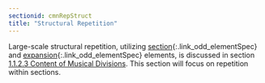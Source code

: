 ```yaml
---
sectionid: cmnRepStruct
title: "Structural Repetition"
---
```




Large-scale structural repetition, utilizing [section](/v3/elements/section.html){:.link_odd_elementSpec} and [expansion](/v3/elements/expansion.html){:.link_odd_elementSpec} elements, is discussed in section <a class="link_ptr" title="Content of Musical Divisions" href="/v3/guidelines/shared.html#sharedMdivContent">1.1.2.3 Content of Musical Divisions</a>. This section will focus on repetition within sections.



